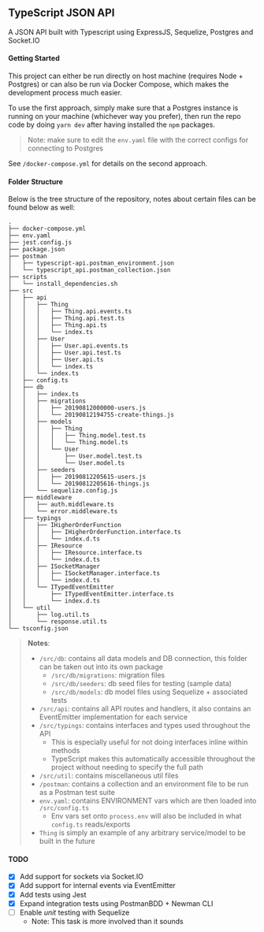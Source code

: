## TypeScript JSON API

A JSON API built with Typescript using ExpressJS, Sequelize, Postgres and Socket.IO


#### Getting Started

This project can either be run directly on host machine (requires Node + Postgres) or can also be run via Docker Compose, 
which makes the development process much easier.

To use the first approach, simply make sure that a Postgres instance is running on your machine (whichever way you prefer), then
run the repo code by doing `yarn dev` after having installed the `npm` packages.

> Note: make sure to edit the `env.yaml` file with the correct configs for connecting to Postgres

See `/docker-compose.yml` for details on the second approach.


#### Folder Structure

Below is the tree structure of the repository, notes about certain files can be found below as well:

```
.
├── docker-compose.yml
├── env.yaml
├── jest.config.js
├── package.json
├── postman
│   ├── typescript-api.postman_environment.json
│   └── typescript_api.postman_collection.json
├── scripts
│   └── install_dependencies.sh
├── src
│   ├── api
│   │   ├── Thing
│   │   │   ├── Thing.api.events.ts
│   │   │   ├── Thing.api.test.ts
│   │   │   ├── Thing.api.ts
│   │   │   └── index.ts
│   │   ├── User
│   │   │   ├── User.api.events.ts
│   │   │   ├── User.api.test.ts
│   │   │   ├── User.api.ts
│   │   │   └── index.ts
│   │   └── index.ts
│   ├── config.ts
│   ├── db
│   │   ├── index.ts
│   │   ├── migrations
│   │   │   ├── 20190812000000-users.js
│   │   │   └── 20190812194755-create-things.js
│   │   ├── models
│   │   │   ├── Thing
│   │   │   │   ├── Thing.model.test.ts
│   │   │   │   └── Thing.model.ts
│   │   │   └── User
│   │   │       ├── User.model.test.ts
│   │   │       └── User.model.ts
│   │   ├── seeders
│   │   │   ├── 20190812205615-users.js
│   │   │   └── 20190812205616-things.js
│   │   └── sequelize.config.js
│   ├── middleware
│   │   ├── auth.middleware.ts
│   │   └── error.middleware.ts
│   ├── typings
│   │   ├── IHigherOrderFunction
│   │   │   ├── IHigherOrderFunction.interface.ts
│   │   │   └── index.d.ts
│   │   ├── IResource
│   │   │   ├── IResource.interface.ts
│   │   │   └── index.d.ts
│   │   ├── ISocketManager
│   │   │   ├── ISocketManager.interface.ts
│   │   │   └── index.d.ts
│   │   └── ITypedEventEmitter
│   │       ├── ITypedEventEmitter.interface.ts
│   │       └── index.d.ts
│   └── util
│       ├── log.util.ts
│       └── response.util.ts
└── tsconfig.json
```

> **Notes**:
> * `/src/db`: contains all data models and DB connection, this folder can be taken out into its own package
>    * `/src/db/migrations`: migration files
>    * `/src/db/seeders`: db seed files for testing (sample data)
>    * `/src/db/models`: db model files using Sequelize + associated tests
> * `/src/api`: contains all API routes and handlers, it also contains an EventEmitter implementation for each service
> * `/src/typings`: contains interfaces and types used throughout the API
>    * This is especially useful for not doing interfaces inline within methods
>    * TypeScript makes this automatically accessible throughout the project without needing to specify the full path
> * `/src/util`: contains miscellaneous util files 
> * `/postman`: contains a collection and an environment file to be run as a Postman test suite
> * `env.yaml`: contains ENVIRONMENT vars which are then loaded into `/src/config.ts`
>    * Env vars set onto `process.env` will also be included in what `config.ts` reads/exports
> * `Thing` is simply an example of any arbitrary service/model to be built in the future


#### TODO

- [x] Add support for sockets via Socket.IO
- [x] Add support for internal events via EventEmitter
- [x] Add tests using Jest
- [x] Expand integration tests using PostmanBDD + Newman CLI
- [ ] Enable *unit* testing with Sequelize
    - Note: This task is more involved than it sounds
